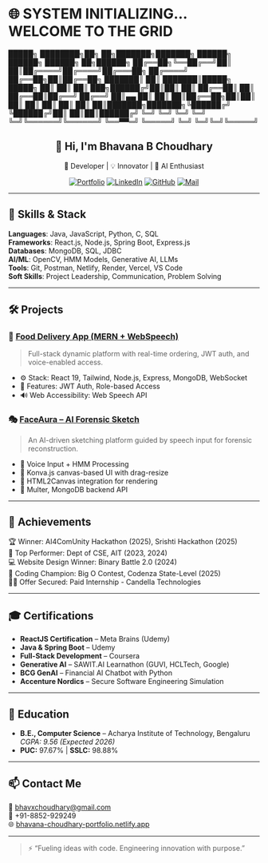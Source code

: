 # 🌐 SYSTEM INITIALIZING... WELCOME TO THE GRID

█████╗ ████████╗██╗ ██╗███████╗███████╗ ██████╗ ██████╗ ██████╗ ██╗██████╗
██╔══██╗╚══██╔══╝██║ ██║██╔════╝██╔════╝██╔═══██╗ ██╔════╝ ██╔══██╗██║██╔══██╗
███████║ ██║ ███████║█████╗ █████╗ ██║ ██║ ██║ ███╗██████╔╝██║██║ ██║
██╔══██║ ██║ ██╔══██║██╔══╝ ██╔══╝ ██║▄▄ ██║ ██║ ██║██╔══██╗██║██║ ██║
██║ ██║ ██║ ██║ ██║███████╗███████╗╚██████╔╝ ╚██████╔╝██║ ██║██║██████╔╝
╚═╝ ╚═╝ ╚═╝ ╚═╝ ╚═╝╚══════╝╚══════╝ ╚══▀▀═╝ ╚═════╝ ╚═╝ ╚═╝╚═╝╚═════╝

<div align="center">

## 👋 Hi, I'm Bhavana B Choudhary  
🌱 Developer | 💡 Innovator | 🧠 AI Enthusiast  

[![Portfolio](https://img.shields.io/badge/Portfolio-Click_Here-informational?style=flat&logo=vercel)](https://bhavana-choudhary-portfolio.netlify.app/)
[![LinkedIn](https://img.shields.io/badge/LinkedIn-Connect-blue?style=flat&logo=linkedin)](https://linkedin.com/in/bhavana-choudhary-348a3b278)
[![GitHub](https://img.shields.io/badge/GitHub-Projects-black?style=flat&logo=github)](https://github.com/BhavanaChoudhary)
[![Mail](https://img.shields.io/badge/Email-Me-orange?style=flat&logo=gmail)](mailto:bhavxchoudhary@gmail.com)

</div>

---

## 🧠 Skills & Stack

**Languages**: Java, JavaScript, Python, C, SQL  
**Frameworks**: React.js, Node.js, Spring Boot, Express.js  
**Databases**: MongoDB, SQL, JDBC  
**AI/ML**: OpenCV, HMM Models, Generative AI, LLMs  
**Tools**: Git, Postman, Netlify, Render, Vercel, VS Code  
**Soft Skills**: Project Leadership, Communication, Problem Solving  

---

## 🛠️ Projects

### 🍱 [Food Delivery App (MERN + WebSpeech)](https://github.com/BhavanaChoudhary/E-COM-food)
> Full-stack dynamic platform with real-time ordering, JWT auth, and voice-enabled access.

- ⚙️ Stack: React 19, Tailwind, Node.js, Express, MongoDB, WebSocket  
- 🔐 Features: JWT Auth, Role-based Access  
- 🔊 Web Accessibility: Web Speech API  

### 🎭 [FaceAura – AI Forensic Sketch](https://github.com/BhavanaChoudhary/forensic-face-sketch)
> An AI-driven sketching platform guided by speech input for forensic reconstruction.

- 🧠 Voice Input + HMM Processing  
- 🎨 Konva.js canvas-based UI with drag-resize  
- 📸 HTML2Canvas integration for rendering  
- 🔐 Multer, MongoDB backend API  

---

## 🎯 Achievements

🏆 Winner: AI4ComUnity Hackathon (2025), Srishti Hackathon (2025)  
🏅 Top Performer: Dept of CSE, AIT (2023, 2024)  
💻 Website Design Winner: Binary Battle 2.0 (2024)  
🚀 Coding Champion: Big O Contest, Codenza State-Level (2025)  
🧑‍💼 Offer Secured: Paid Internship - Candella Technologies  

---

## 🎓 Certifications

- **ReactJS Certification** – Meta Brains (Udemy)  
- **Java & Spring Boot** – Udemy  
- **Full-Stack Development** – Coursera  
- **Generative AI** – SAWIT.AI Learnathon (GUVI, HCLTech, Google)  
- **BCG GenAI** – Financial AI Chatbot with Python  
- **Accenture Nordics** – Secure Software Engineering Simulation  

---

## 🏫 Education

- **B.E., Computer Science** – Acharya Institute of Technology, Bengaluru  
  *CGPA: 9.56 (Expected 2026)*  
- **PUC:** 97.67% | **SSLC:** 98.88%

---

## 📫 Contact Me

📧 bhavxchoudhary@gmail.com  
📱 +91-8852-929249  
🌐 [bhavana-choudhary-portfolio.netlify.app](https://bhavana-choudhary-portfolio.netlify.app)

---

> ⚡ “Fueling ideas with code. Engineering innovation with purpose.”



